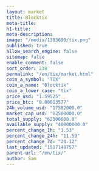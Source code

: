 ```yaml
---
layout: market
title: Blocktix
meta-title: 
h1-title: 
meta-description: 
image: "/media/1383690/tix.png"
published: true
allow_search_engine: false
sitemap: false
enable_comment: false
sort_order: 238
permalink: "/en/tix/market.html"
coin_a_symbol: "TIX"
coin_a_name: "Blocktix"
coin_a_lower_case: "tix"
price_usd: "1.59525"
price_btc: "0.00013577"
24h_volume_usd: "17582000.0"
market_cap_usd: "62500000.0"
total_supply: "62500000.0"
available_supply: "40000000.0"
percent_change_1h: "1.53"
percent_change_24h: "11.59"
percent_change_7d: "24.12"
last_updated: "1517140757"
parent-url: "/en/tix/"
author: Sam
---
```


